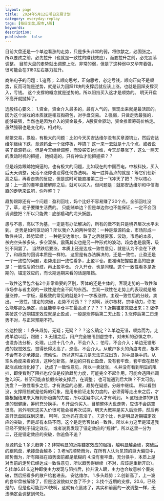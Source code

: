 ```yaml
---
layout: page
title:  2024年5月12日明日交易计划
category: everyday-replay
tags: [每日复盘,股市,A股]
keywords:
description:  
published:  false
---
```


目前大盘还是一个单边看涨的走势，只是多头非常的弱，将欲歙之，必固张之。
所以要跌之前，必先拉升（也就是一致性的赚钱效应），而要拉升之前，必先震荡调整。
目前大盘的走势就出调整上涨，非常的弱，但是了这种弱中又孕育着强，很可能会在3180左右暴力拉升。

商络电子的问题：1.追高；
2.顺向思考，正向思考，必定亏钱，顺向正向不是顺势，反而可能是逆势，就是认为回踩11块的支撑后就应该上涨，也就是回踩支撑买入，亏钱。
这个支撑的概念就是逆势的。所以阻挡买入这才是顺势的。
明天开盘不高开就抛掉了。


选股核心要义：
1.资金，资金介入最多的，最有人气的，表现出来就是最活跃的。因为这个游戏的本质就是相互掏荷包，对手盘交易。
2.强弱，只做走势最强的，能够最强，当然也是因为介入的资金最多，A股资金驱动，资金推着筹码价格走。虽然强弱也是变化的，相对的。

频繁交易，换股，有极大的问题：比如今天买安达维尔没有买章源钨业，然后安达维尔继续下跌，章源钨业一个涨停板，咋搞？
这一来一去就是十几个点，或者说买了章源钨业，但是今天继续调整，而没买安达尔维，今天却暴涨了，这么一两天的发动时机的把握，
她妈逼的，只有神仙才能把握把？？

但是趋势跟踪她妈逼的，也有极大的问题，比如现在的中国西电，中核科技，买入后天天调整，死活不涨你也没得任何办法啊。
唯一胜算高点的就是：等它们创新高之后，再看走势的反应，但是这时可能直接第二日一飞冲天了把？
所以核心是：上一波的套牢盘被解除之后，就可以买入。但问题是：就那安达维尔和中信海直的走势来说吧，你咋整？？

趋势跟踪还有一个问题：盈利回吐，妈个比好不容易赚了30个点，全部回吐没了，草，老子要赚生活费的。
只能赌单边？但是单边你也不能保证，一定不会回调调整把？所以只能做：底部启动的龙头妖股。

患与不患，高以下为基，一定是有办法解决的，所有的做不到只是境界层次水平未到。
走势是如何驱动的？所以我介入的两种情况：一种是章源钨业，市场形成一致性共识，趋势延续；
一种是安达维尔，跌了之后就要涨，波动，市场的本质，杀完空头杀多头，多空双杀。震荡其实也是另一种形式的波动。趋势也是震荡，级别不同罢了。
当然跌后要涨，本质上还是达成一致性意见，就是认为不会在下跌了，和趋势的回调本质是一样的。
这里是有办法解决的，还是一致性。止盈还是一个一致性的问题，走势走到一致性看多，止盈平仓。更准确把握度更高的应该是：一致性后的分歧，再止盈平仓。
介入开仓，也是同理。这个一致性看多是近期的，锚定效应的，而长期远期来看的话是阻挡。

一致性这里包含有2个非常重要的区别，客体的还是主体的。客观走势的一致性和市场参与者主观的一致性是完全不同的东西。
主观一致性在走势上的表现就是缩量涨停，一字板，最极致的常见的就是3个一字板涨停。主观一致性后的分歧，卖出。
一致性，锚定的突破，走势不对劲？？？对啊，沃尔核材，宗申动力，你怎么能够那么确定，而且能够平仓平在最高点了？？？
1.近期锚定效应出来；2.涨停突破这个近期锚定效应就是止盈点，一般是涨停后第二天止盈；3.涨停后第二日走势不对，与正常预期不符。



宏达控股：
1.多头趋势，无疑；无疑？？？这么确定？2.单边无锚，顺势而为，走成单边以后，跟随；
3.无锚之后，用户完全被甩到虚空中，对未知的恐惧之中，也没办法分析，处理。止损十几个点，不会介入；
怕亏，不会介入；单边无锚形成的视觉效应，觉得长得太高了，恐高，不会介入。从散户多头的角度考虑，根本不会有多少承接盘，流动性。
所以这时主力是无法完成出货，对手盘换手的。从空头角度来看的话，这种创新高，单边的只有止盈盘，没有套牢盘，套牢盘在趋势起涨点给消化掉了，
达成了一致性意见，所以一卖就涨，
4.并没有看到明显的阻挡，即使看到了阻挡也仅仅是校验趋势力度，可能完全不起作用，可能会遇阻挡调整2,3天，甚至可能直接假突破支撑后，在调整；
也可能遇到后大跌？不太可能。洗盘？一致性看多之后，才有洗盘的必要，趋势在疑惑，分歧中继续。
所以看到没，支撑阻挡就是他妈的幻象，是用来验证走势力度的，必须得等走出来之后，才能根据结果来大概判断趋势的力度，所以犹疑中买入才有利润。
5.这根涨停的K线走的很健康，筹码充分换手。
6.开盘价买入，目前整体大盘走势，应该不会跳空很高，另外明天这买入价很可能会被再次试探，明天大概率是买入后涨停，然后再高开洗盘回踩到这里，
呵呵，又他妈在意淫了。
7.这个比，也是明显近期锚定效应的突破，但是却有本质不同，这个是走势客体的一致性。所以主力这里是知道我已经不受制于锚定效应，
或者说我发现了锚定效应的“规律”，所以这里一分为二，还是锚定效应的突破，你追鱼不追？

章源钨业
1.多头趋势；2.非常明显的近期锚定效应的阻挡，越明显越会破，突破后的跟风盘，承接盘会越多；
3.老h的顺势而为，在所有人认为见顶的巨大偏见中，顺势而为，所有阻挡在趋势面前都是纸糊的
4.没有套牢盘，充分换手，本质上是对当前的走势已经达成一致性意见，所以趋势得继续（不对，应该是重新开启）。
5.挂单6.81
6.这种即使主力发现与阻挡后，拉升没人跟，主力也会故意啦个假突破，然后把看多的散户给套进去。
安达维尔。
1.多头趋势；2.创新高了，上一波的套牢盘被解除了，但是这波貌似又套了不少；
3.找个近期的支撑，20.6，已经是的，但是也可能到20快啊，这就有点蛋疼了，其实和前面的一波调整一样，无法确定会调整到何处。












